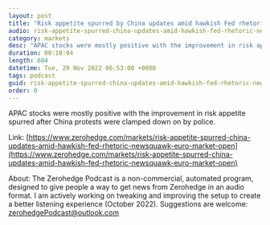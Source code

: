 ```yaml
---
layout: post
title: "Risk appetite spurred by China updates amid hawkish Fed rhetoric - Newsquawk Euro Market Open"
audio: risk-appetite-spurred-china-updates-amid-hawkish-fed-rhetoric-newsquawk-euro-market-open-0
category: markets
desc: "APAC stocks were mostly positive with the improvement in risk appetite spurred after China protests were clamped down on by police."
duration: 00:10:04
length: 604
datetime: Tue, 29 Nov 2022 06:53:00 +0000
tags: podcast
guid: risk-appetite-spurred-china-updates-amid-hawkish-fed-rhetoric-newsquawk-euro-market-open-0
order: 0
---
```

APAC stocks were mostly positive with the improvement in risk appetite spurred after China protests were clamped down on by police.

Link: [https://www.zerohedge.com/markets/risk-appetite-spurred-china-updates-amid-hawkish-fed-rhetoric-newsquawk-euro-market-open](https://www.zerohedge.com/markets/risk-appetite-spurred-china-updates-amid-hawkish-fed-rhetoric-newsquawk-euro-market-open)

About: The Zerohedge Podcast is a non-commercial, automated program, designed to give people a way to get news from Zerohedge in an audio format.  I am actively working on tweaking and improving the setup to create a better listening experience (October 2022).  Suggestions are welcome: [zerohedgePodcast@outlook.com](mailto:zerohedgePodcast@outlook.com)